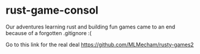 # rust-game-consol
Our adventures learning rust and building fun games came to an end because of a forgotten .gitignore :(

Go to this link for the real deal
https://github.com/MLMecham/rusty-games2

